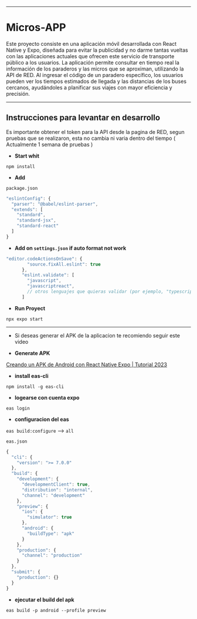 ***
# Micros-APP

Este proyecto consiste en una aplicación móvil desarrollada con React Native y Expo, diseñada para evitar la publicidad y no darme tantas vueltas con las aplicaciones actuales que ofrecen este servicio de transporte público a los usuarios. La aplicación permite consultar en tiempo real la información de los paraderos y las micros que se aproximan, utilizando la API de RED. Al ingresar el código de un paradero específico, los usuarios pueden ver los tiempos estimados de llegada y las distancias de los buses cercanos, ayudándoles a planificar sus viajes con mayor eficiencia y precisión. 

***
## Instrucciones para levantar en desarrollo

Es importante obtener el token para la API desde la pagina de RED, segun pruebas que se realizaron, esta no cambia ni varia dentro del tiempo ( Actualmente 1 semana de pruebas )


- **Start whit**

`npm install`

- **Add**

`package.json`

```jsx
"eslintConfig": {
  "parser": "@babel/eslint-parser",
  "extends": [
    "standard",
    "standard-jsx",
    "standard-react"
  ]
}
```

- **Add on `settings.json` if auto format not work**

```jsx
"editor.codeActionsOnSave": {
        "source.fixAll.eslint": true
      },
      "eslint.validate": [
        "javascript",
        "javascriptreact",
        // otros lenguajes que quieras validar (por ejemplo, "typescript", "typescriptreact")
      ]
```

- **Run Proyect**

`npx expo start`

***

- Si deseas generar el APK de la aplicacion te recomiendo seguir este video

- **Generate APK**

[Creando un APK de Android con React Native Expo | Tutorial 2023](https://www.youtube.com/watch?v=FBv4PrW5wqY&ab_channel=CodewithBetoenEspañol)

- **install eas-cli**

`npm install -g eas-cli`

- **logearse con cuenta expo**

`eas login`

- **configuracion del eas**

`eas build:configure` —> `all`

`eas.json`

```jsx
{
  "cli": {
    "version": ">= 7.0.0"
  },
  "build": {
    "development": {
      "developmentClient": true,
      "distribution": "internal",
      "channel": "development"
    },
    "preview": {
      "ios": {
        "simulator": true
      },
      "android": {
        "buildType": "apk"
      }
    },
    "production": {
      "channel": "production"
    }
  },
  "submit": {
    "production": {}
  }
}
```

- **ejecutar el build del apk**

`eas build -p android --profile preview`